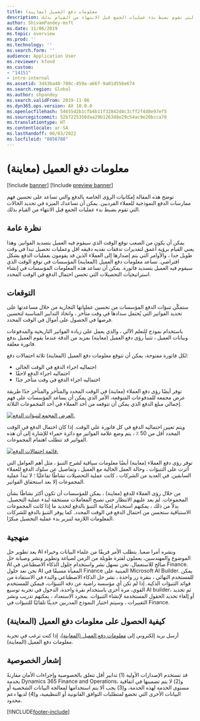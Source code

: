 ```yaml
---
title: معلومات دفع العميل (معاينة)
description: توضح هذه المقالة إمكانيات الرؤى الخاصة بالدفع والتي تساعد على تحسين فهم ممارسات الدفع النموذجية للعملاء الفرديين. يمكن أن تساعدك الميزة في تحديد الحالات التي تقوم بضبط بدء عمليات الجمع قبل الانتهاء من القيام بذلك.
author: ShivamPandey-msft
ms.date: 11/06/2019
ms.topic: overview
ms.prod: ''
ms.technology: ''
ms.search.form: ''
audience: Application User
ms.reviewer: kfend
ms.custom:
- "14151"
- intro-internal
ms.assetid: 3d43ba40-780c-459a-a66f-9a01d556e674
ms.search.region: Global
ms.author: shpandey
ms.search.validFrom: 2019-11-06
ms.dyn365.ops.version: AX 10.0.8
ms.openlocfilehash: 54655d2b1cfb4b11f32842d4c3cff2f4d8e97ef5
ms.sourcegitcommit: 52b7225350daa29b1263d8e29c54ac9e20bcca70
ms.translationtype: HT
ms.contentlocale: ar-SA
ms.lasthandoff: 06/03/2022
ms.locfileid: "8856788"
---
```

# <a name="customer-payment-insights-preview"></a>معلومات دفع العميل (معاينة)

[!include [banner](../includes/banner.md)]
[!include [preview banner](../includes/preview-banner.md)]

توضح هذه المقالة إمكانيات الرؤى الخاصة بالدفع والتي تساعد على تحسين فهم ممارسات الدفع النموذجية للعملاء الفرديين. يمكن أن تساعدك الميزة في تحديد الحالات التي تقوم بضبط بدء عمليات الجمع قبل الانتهاء من القيام بذلك. 

## <a name="overview"></a>نظرة عامة

يمكن أن يكون من الصعب توقع الوقت الذي سيقوم فيه العميل بتسديد الفواتير. وهذا يعني القيام برؤية أعمق لتقديرات تدفقات نقديه دقيقه اقل وعمليات تحصيل تبدا في وقت طويل جدا ، والأوامر التي يتم إصدارها إلى العملاء الذين قد يقومون بعمليات الدفع بشكل افتراضي. تساعد معلومات دفع العميل (المعاينة) المؤسسات في توقع الوقت الذي سيقوم فيه العميل بتسديد فاتورة. يمكن أن تساعد هذه المعلومات المؤسسات في إنشاء استراتيجيات التحصيلات التي تحسن احتمال الدفع في الوقت المحدد. 

## <a name="predictions"></a>التوقعات

ستمكّن تنبؤات الدفع المؤسسات من تحسين عملياتها التجارية من خلال مساعدتها على تحديد الفواتير التي يُحتمل سدادها في وقت متأخر ، واتخاذ التدابير المناسبة لتحسين فرصها في الحصول على أموال في الوقت المحدد.

باستخدام نموذج للتعلم الآلي ، والذي يعمل على زيادة الفواتير التاريخية والمدفوعات وبيانات العميل ، تتنبأ رؤى دفع العميل (معاينة) بمزيد من الدقة عندما يقوم العميل بدفع فاتورة معلقة.

لكل فاتورة مفتوحة، يمكن أن تتوقع معلومات دفع العميل (المعاينة) ثلاثة احتمالات دفع:

-   احتماليه اجراء الدفع في الوقت الحالي 
-   احتماليه اجراء الدفع لاحقًا
-   احتماليه اجراء الدفع في وقت متأخر جدًا

توفر أيضًا رؤى دفع العملاء (معاينة) في الوقت المحدد والمتأخر والمتأخر جدًا طريقة عرض مجمعة للمدفوعات المتوقعة، الأمر الذي يمكن أن يساعد المؤسسات على فهم إجمالي مبلغ الدفع الذي يمكن أن تتوقعه من أحد العملاء في أحد المجموعات الثلاثة.

[![العرض المجمع لتنبؤات الدفع.](./media/graphic-payment-reports.png)](./media/graphic-payment-reports.png)

ويتم تعيين احتماليه الدفع في كل فاتورة علي الوقت. إذا كان احتمال الدفع في الوقت المحدد أقل من 50 ٪ ، يتم وضع علامة الفواتير مع دائرة حمراء للإشارة إلى أن هذه الفواتير قد تتطلب اهتمام المجموعات. 

[![قائمة احتمالات الدفع.](./media/customer-pymnt-probability-list.png)](./media/customer-pymnt-probability-list.png)

توفر رؤى دفع العملاء (معاينة) أيضًا معلومات سياقية لشرح التنبؤ ، مثل أهم العوامل التي أثرت على التنبؤات ، وحالة العمل الحالية مع العميل ، وتفاصيل عن سلوك الدفع للعملاء السابقين. في العديد من الشركات ، كانت عملية التحصيلات نشاطًا تفاعليًا ؛ لا تبدأ عملية المجموعات إلا بعد استحقاق الفواتير. 

من خلال رؤى العملاء للدفع (معاينة) ، يمكن للمؤسسات أن تكون أكثر نشاطًا بشأن المجموعات. لم يعد عليهم الانتظار حتى تصبح المعاملات مستحقة لبدء عملية التحصيل. بدلاً من ذلك ، يمكنهم استخدام إمكانية التنبؤ بالدفع لتحديد ما إذا كانت المجموعات الاستباقية ستحسن من احتمال الدفع في الوقت المحدد. كما يوفر التنبؤ بالدفع للشركات المعلومات اللازمة لتبرير بدء عملية التحصيل مبكرًا.

## <a name="methodology"></a>منهجية

يعد تطوير حل AI ونشره أمرا صعبا. يتطلب الأمر فريقًا من علماء البيانات وخبراء الموضوع والمهندسين، يعملون لفترة طويلة من الزمن لصياغة وتطوير ونشر وصيانة حل AI صالح للاستعمال. نحن نسهل نشر واستخدام حلول الذكاء الاصطناعي في Finance. نحن نعد حلول AI المعبأة مسبقًا في Finance المبنية على Microsoft AI Builder. يمكن للمستخدم النهائي ، بنقرة زر واحدة ، نشر حل الذكاء الاصطناعي والبدء في الاستفادة من فوائد التنبؤات الذكية. إذا لم تكن أي مؤسسة راضية عن دقة التنبؤات، فيمكن للمستخدم القوي، مرة أخرى باستخدام نقرة واحدة، الدخول في تجربة توسيع AI builder، ثم تحديد أو إلغاء تحديد الحقول المستخدمة لإنشاء التنبؤات. بمجرد الاستعداد ، يمكنهم تدريب ونشر التغييرات ، وسيتم اختيار النموذج المدربين حديثًا تلقائيًا للتنبؤات في Finance.

## <a name="how-to-get-customer-payment-insights-preview"></a>كيفية الحصول على معلومات دفع العميل (المعاينة)

أرسل بريد إلكتروني إلى [معلومات دفع العميل (المعاينة)](mailto:fiap@microsoft.com)، إذا كنت ترغب في تجربة معلومات دفع العميل (المعاينة).

## <a name="privacy-notice"></a>إشعار الخصوصية

قد تستخدم الإصدارات الأولية (1) تدابير أقل تتعلق بالخصوصية وإجراءات الأمان مقارنةً بخدمة Dynamics 365 Finance and Operations، و(2) لا يتم تضمينها في اتفاقية مستوى الخدمة لهذه الخدمة، و(3) يجب ألا يتم استخدامها لمعالجة البيانات الشخصية أو البيانات الأخرى التي تخضع لمتطلبات التوافق القانونية أو التنظيمية، و(4) لديها دعم محدود.




[!INCLUDE[footer-include](../../includes/footer-banner.md)]
